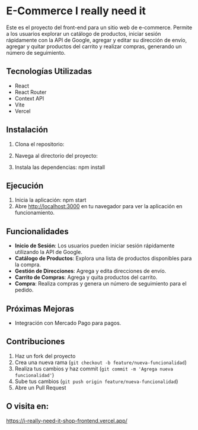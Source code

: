 # E-Commerce I really need it

Este es el proyecto del front-end para un sitio web de e-commerce. Permite a los usuarios explorar un catálogo de productos, iniciar sesión rápidamente con la API de Google, agregar y editar su dirección de envío, agregar y quitar productos del carrito y realizar compras, generando un número de seguimiento.

## Tecnologías Utilizadas

- React
- React Router
- Context API
- Vite
- Vercel


## Instalación

1. Clona el repositorio:
 
2. Navega al directorio del proyecto:
  
3. Instala las dependencias:
    npm install
 

## Ejecución

1. Inicia la aplicación:
    npm start
2. Abre [http://localhost:3000](http://localhost:3000) en tu navegador para ver la aplicación en funcionamiento.

## Funcionalidades

- **Inicio de Sesión**: Los usuarios pueden iniciar sesión rápidamente utilizando la API de Google.
- **Catálogo de Productos**: Explora una lista de productos disponibles para la compra.
- **Gestión de Direcciones**: Agrega y edita direcciones de envío.
- **Carrito de Compras**: Agrega y quita productos del carrito.
- **Compra**: Realiza compras y genera un número de seguimiento para el pedido.

## Próximas Mejoras

- Integración con Mercado Pago para pagos.

## Contribuciones

1. Haz un fork del proyecto
2. Crea una nueva rama (`git checkout -b feature/nueva-funcionalidad`)
3. Realiza tus cambios y haz commit (`git commit -m 'Agrega nueva funcionalidad'`)
4. Sube tus cambios (`git push origin feature/nueva-funcionalidad`)
5. Abre un Pull Request

## O visita en:
https://i-really-need-it-shop-frontend.vercel.app/

